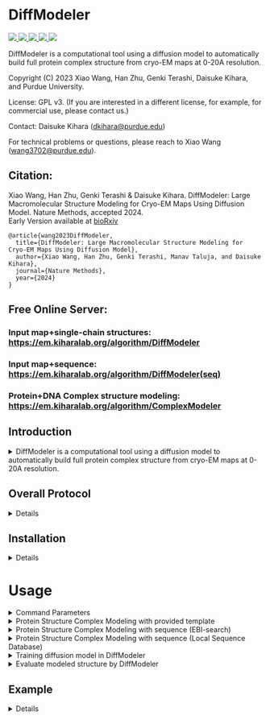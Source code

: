 
# DiffModeler
<a href="https://github.com/marktext/marktext/releases/latest">
   <img src="https://img.shields.io/badge/DiffModeler-v1.0.0-green">
   <img src="https://img.shields.io/badge/platform-Linux%20%7C%20Mac%20-green">
   <img src="https://img.shields.io/badge/Language-python3-green">
   <img src="https://img.shields.io/badge/dependencies-tested-green">
   <img src="https://img.shields.io/badge/licence-GNU-green">
</a>  

DiffModeler is a computational tool using a diffusion model to automatically build full protein complex structure from cryo-EM maps at 0-20A resolution.  

Copyright (C) 2023 Xiao Wang, Han Zhu, Genki Terashi, Daisuke Kihara, and Purdue University. 

License: GPL v3. (If you are interested in a different license, for example, for commercial use, please contact us.) 

Contact: Daisuke Kihara (dkihara@purdue.edu)

For technical problems or questions, please reach to Xiao Wang (wang3702@purdue.edu).

## Citation:

Xiao Wang, Han Zhu, Genki Terashi & Daisuke Kihara. DiffModeler: Large Macromolecular Structure Modeling for Cryo-EM Maps Using Diffusion Model. Nature Methods, accepted 2024.<br>
Early Version available at [bioRxiv](https://www.biorxiv.org/content/10.1101/2024.01.20.576370v2)
```
@article{wang2023DiffModeler,   
  title={DiffModeler: Large Macromolecular Structure Modeling for Cryo-EM Maps Using Diffusion Model},   
  author={Xiao Wang, Han Zhu, Genki Terashi, Manav Taluja, and Daisuke Kihara},    
  journal={Nature Methods},    
  year={2024}    
}   
```

## Free Online Server: 
### Input map+single-chain structures: https://em.kiharalab.org/algorithm/DiffModeler
### Input map+sequence: https://em.kiharalab.org/algorithm/DiffModeler(seq)
### Protein+DNA Complex structure modeling: https://em.kiharalab.org/algorithm/ComplexModeler

## Introduction

<details>
   <summary>DiffModeler is a computational tool using a diffusion model to automatically build full protein complex structure from cryo-EM maps at 0-20A resolution. </summary>

Cryogenic electron microscopy (cryo-EM) has been widely employed in experimental settings to determine 
multi-chain protein complexes, but modeling accuracy greatly diminishes when resolution 
decreases. At intermediate resolutions of 5-10 Å, even template-based structure fitting presents
significant challenges. To tackle this issue, we introduce DiffModeler, a fully automated protein complex structure modeling
method that leverages a diffusion model for backbone tracing and structure fitting with AlphaFold predicted single-chain structure.
In extensive testing on cryo-EM maps at intermediate resolution, DiffModeler showcased remarkably accurate
structure modeling, surpassing existing methods significantly. 
Notably, we successfully modeled a protein complex consisting of 47 chains,
comprising 13,462 residues, with an impressive TM-Score of 0.9. 
We also further benchmarked DiffModeler for maps at low resolution of 10-20 Å and 
validated its generalizability with plausible performances. 
</details>

## Overall Protocol 

<details>

1) Backbone tracing from cryo-EM maps at intermediate resolution via diffusion model.  
2) Single-chain structure prediction by AlphaFold.  
3) Single-chain structure fitting using VESPER.  
4) Protein complex modeling by assembling algorithms.  

<p align="center">
  <img src="framework.png" alt="DiffModeler framework" width="70%">
</p>
</details>

## Installation

<details>



### System Requirements
CPU: >=4 cores <br>
Memory (RAM): >=12Gb. <br>
GPU: any GPU supports CUDA with at least 12GB memory. <br>
GPU is required for DiffModeler since most computations are done on GPU.

## Installation  
### 1. [`Install git`](https://git-scm.com/book/en/v2/Getting-Started-Installing-Git) 
### 2. Clone the repository in your computer 
```
git clone git@github.com:kiharalab/DiffModeler.git && cd DiffModeler
```

### 3. Configure environment for DiffModeler.
#### 3.1.1 Install anaconda
Install anaconda from https://www.anaconda.com/download#downloads.
#### 3.1.2 Install environment via yml file
Then create the environment via
```commandline
conda env create -f environment.yml
```
#### 3.1.3 Activate environment for running
Each time when you want to run this software, simply activate the environment by
```
conda activate DiffModeler
conda deactivate(If you want to exit) 
```

### 4. Download the pre-trained diffusion model
make a directory ``best_model`` and then download our pretrained model in this directory. <br>
Diffusion model weights (trained on 5-10A, can be used for 2-5A (very good backbone tracing) and 10-20A): [diffusion_model](https://huggingface.co/zhtronics/DiffModelerWeight/resolve/main/diffusion_best.pth.tar) <br>

You can also use command line to do this
```commandline
mkdir best_model
cd best_model
wget https://huggingface.co/zhtronics/DiffModelerWeight/resolve/main/diffusion_best.pth.tar
cd ..
```

If the link failed, you can also download our model files via our [lab server](https://kiharalab.org/emsuites/diffmodeler_model/) to ``best_model`` directory. 

### 5. (Optional) Visualization software
Pymol (for structure visualization): https://pymol.org/2/    
Chimera (for map visualization): https://www.cgl.ucsf.edu/chimera/download.html  

</details>

# Usage

<details>
<summary>Command Parameters</summary>

```commandline
usage: main.py [-h] --mode MODE [-F F] [-M M] [--config CONFIG] [--gpu GPU] [--output OUTPUT] [--contour CONTOUR] 

options:
  -h, --help            show this help message and exit
  --mode MODE           control mode, mode 0: template mode; mode 1: sequence mode (online search); mode 2: sequence mode (local db search)
  -F F                  input map path
  -P P                  directory or zipped file of Single-Chain PDB files
  -M M                  txt file path which records protein information
  --resolution RESOLUTION
                        specify the resolution to skip diffusion for super high resolution maps (better than 2A)
  --config CONFIG       specifying the config path
  --gpu GPU             specify the gpu we will use
  --output OUTPUT       Output directory
  --contour CONTOUR     Contour level for input map, suggested 0.5*[author_contour]. (Float), Default value: 0.0
  --fast Specify where to use fast version or not (used in server to save computations of fitting with different parameters)
  --seq_search only search sequence against db, that will get templates but not do structure modeling
  --af_only only search sequence against AlphaFold DB, for benchmark usage. Default: search RSCB first and then search AFDB
  --domain  use domain based structure for modeling, split one single-chain to multiple possible domains via SWORD2
```
</details>

<details>
<summary>Protein Structure Complex Modeling with provided template</summary>

### Protein Structure Complex Modeling with provided template 
This is for DiffModeler running if you have map and available template candiates (either from experimental or AlphaFold predicted structure).
It is fine to run if you only know some of the template structures..
```commandline
python3 main.py --mode=0 -F=[Map_Path] -P=[Single_chain_structure_dir] -M=[protin_config_path] --config=[pipeline_config_file] --contour=[Contour_Level] --gpu=[GPU_ID] --resolution=[resolution]
```
[Map_Path] is the path of the input experimental cryo-EM map, [Single_chain_structure_dir] specifis the directory of all single-chain PDB files. You can also zip them into a zip/.tar/.tar.gz file here to pass the zip file path here. [protin_config_path] is the text file path that records the protein single chain PDB name and corressponding chains, [pipeline_config_file] is the pipeline's parameter configuration file, saved in ``config`` directory; [Contour_Level] is the map density threshold to remove outside regions to save processing time (suggested to use half author recommended contour level), [GPU_ID] specifies the gpu used for inference. [resolution] specified the map resolution, where 0-2A will skip the diffusion model. Therefore, you can use an approximate resolution value here. <br>

If you want to use domain-based structure modeling, you can simply add the ``--domain`` option. The program will first call SWORD2 to split each single chain into different domains and then model structures using these domain structures. Alternatively, you can use [SWORD2_server](https://www.dsimb.inserm.fr/SWORD2/index.html) to explore different domain splitting choices and provide the domain structureS as single-chain structures to DiffModeler Here DiffModeler can model protein complexes based on the domain templates you provide.

Example of PDB config file
```commandline
tmp1.pdb A B
tmp2.pdb C
tmp3.pdb D E
```
which indicates 5 single-chain structures are provided. tmp1.pdb is for identical chain A and B, tmp2.pdb is for chain C, tmp3.pdb is for identical chain D and chain E.
To obtain such template/alphafold predicted single-chain structure, please consider two options:

1. Please check <a href='https://alphafold.ebi.ac.uk/'>AlphaFold Database</a> for single-chain structure with UniProt ID. <br>
2. Please simpy search <a href='https://www.ebi.ac.uk/Tools/sss/fasta/'>EBI Search Tool</a> aginst structure database to find most similar structures as templates for us to model protein complex. Here you can get similar (or even identical) experimental single-chain structures or AlphaFold predicted structures.<br>

After running the script, the generated cif file will be kept under ``Predict_Result/[map_name]/DiffModeler.cif``. The fitting score of each single chain is saved in occupency field of the cif file. If you want to visualize the fitting score, you can simply run the following command in PyMol after loading the cif file
```
spectrum q, red_white_blue,  all, 0,1
```
Here blue indicates good fitting chains and red indicates chains may not fit well. <br>
You can also specify ``--output`` as your output directory for your job.

### Example Command
```commandline
python3 main.py --mode=0 -F=example/6824.mrc -P=example -M=example/input_info.txt --config=config/diffmodeler.json --contour=2 --gpu=0 --resolution=5.8
```
This is the example command with ``-P`` specify the directory of single-chain pdbs.

You can also use this command line to specify the zip file including all single-chain PDB files for ``-P``
```commandline
python3 main.py --mode=0 -F=example/6824.mrc -P=example/6824.zip -M=example/input_info.txt --config=config/diffmodeler.json --contour=2 --gpu=0 --resolution=5.8
```
</details>

<details>
<summary>Protein Structure Complex Modeling with sequence (EBI-search)</summary>

### Protein Structure Complex Modeling with sequence (EBI-search)
This is for DiffModeler running if you have map and corresponding sequence. It is fine to run if you only know some of the sequences.
<br><b>Please use our [server](https://em.kiharalab.org/algorithm/DiffModeler(seq)) if with more than 4 non-identical chains. </b> EBI's API is too slow to respond when you have many non-identical sequences. <br>
This mode can only support structure modeling with less than 4 non-identical chains because of EBI's search tool limit.
```commandline
python3 main.py --mode=1 -F=[Map_Path] -P=[fasta_path] --config=[pipeline_config_file] --contour=[Contour_Level] --gpu=[GPU_ID] --resolution=[resolution]
```
[Map_Path] is the path of the input experimental cryo-EM map, [fasta_path] specifis the path of sequence file with .fasta format. [pipeline_config_file] is the pipeline's parameter configuration file, saved in ``config`` directory; [Contour_Level] is the map density threshold to remove outside regions to save processing time (suggested to use half author recommended contour level), [GPU_ID] specifies the gpu used for inference. [resolution] specified the map resolution, where 0-2A will skip the diffusion model. Therefore, you can use an approximate resolution value here.
<b>Please update ``email`` field in config/diffmodeler.json to your email.</b> 

<br>If you want to use domain-based structure modeling, you can simply add the ``--domain`` option. The program will first call SWORD2 to split each single chain into different domains and then model structures using these domain structures. Alternatively, you can use [SWORD2_server](https://www.dsimb.inserm.fr/SWORD2/index.html) to explore different domain splitting choices and provide the domain structureS as single-chain structures to DiffModeler Here DiffModeler can model protein complexes based on the domain templates you provide.

This is based on <a href='https://www.ebi.ac.uk/Tools/sss/fasta/'>EBI Search Tool</a> aginst structure database to find most similar structures as templates for us to model protein complex. 
<br><b>Please use our [server](https://em.kiharalab.org/algorithm/DiffModeler(seq)) if with more than 4 non-identical chains. </b> EBI's API is too slow to respond when you have many non-identical sequences.

Example of fasta file
```
>A,B,C,D
MATPAGRRASETERLLTPNPGYGTQVGTSPAPTTPTEEEDLRR
>E,F
VVTFREENTIAFRHLFLLGYSDGSDDTFAAYTQEQLYQ
```
For ID line, please only include the chain id without any other information. If multiple chains include the identical sequences, please use comma "," to split different chains.
<br> In this example, we have 6 chains in total, with A,B,C,D share the identical sequences and E,F share another identical sequences.

After running the script, the generated cif file will be kept under ``Predict_Result/[map_name]/DiffModeler.cif``. The fitting score of each single chain is saved in occupency field of the cif file. If you want to visualize the fitting score, you can simply run the following command in PyMol after loading the cif file
```
spectrum q, red_white_blue,  all, 0,1
```
Here blue indicates good fitting chains and red indicates chains may not fit well. <br>
You can also specify ``--output`` as your output directory for your job.

### Example Command
```commandline
python3 main.py --mode=1 -F=example/6824.mrc -P=example/6824.fasta --config=config/diffmodeler.json --contour=2 --gpu=0 --resolution=5.8
```
</details>

<details>
<summary>Protein Structure Complex Modeling with sequence (Local Sequence Database)</summary>

### Protein Structure Complex Modeling with sequence (Local Sequence Database)
This is for DiffModeler running if you have map and corresponding sequence. It is fine to run if you only know some of the sequences. If you have more 4 non-identical chains, you can set up local sequence database to run DiffModeler by yourself.
<br><b>This is the mode used in server. We highly recommend to directly user [server](https://em.kiharalab.org/algorithm/DiffModeler(seq)) </b>
### 1 Install Blast
Please follow the instructions in [NCBI website](https://blast.ncbi.nlm.nih.gov/doc/blast-help/downloadblastdata.html) to install Blast locally.
### 2 Download and install database
Download the processed database from https://huggingface.co/datasets/zhtronics/BLAST_RCSB_AFDB/tree/main and unzip them to ```data``` directory.
You can also use command line
```commandline
wget https://huggingface.co/datasets/zhtronics/BLAST_RCSB_AFDB/resolve/main/data.tar.gz.aa
wget https://huggingface.co/datasets/zhtronics/BLAST_RCSB_AFDB/resolve/main/data.tar.gz.ab
wget https://huggingface.co/datasets/zhtronics/BLAST_RCSB_AFDB/resolve/main/data.tar.gz.ac
cat data.tar.gz.aa data.tar.gz.ab data.tar.gz.ac >data.tar.gz
tar -xzvf data.tar.gz
```
### 3 Run DiffModeler
After configuring the environment, please run 
```commandline
python3 main.py --mode=2 -F=[Map_Path] -P=[fasta_path] --config=[pipeline_config_file] --contour=[Contour_Level] --gpu=[GPU_ID] --resolution=[resolution]
```
[Map_Path] is the path of the input experimental cryo-EM map, [fasta_path] specifis the path of sequence file with .fasta format. [pipeline_config_file] is the pipeline's parameter configuration file, saved in ``config`` directory; [Contour_Level] is the map density threshold to remove outside regions to save processing time (suggested to use half author recommended contour level), [GPU_ID] specifies the gpu used for inference. [resolution] specified the map resolution, where 0-2A will skip the diffusion model. Therefore, you can use an approximate resolution value here. <br>

If you want to use domain-based structure modeling, you can simply add the ``--domain`` option. The program will first call SWORD2 to split each single chain into different domains and then model structures using these domain structures. Alternatively, you can use [SWORD2_server](https://www.dsimb.inserm.fr/SWORD2/index.html) to explore different domain splitting choices and provide the domain structureS as single-chain structures to DiffModeler Here DiffModeler can model protein complexes based on the domain templates you provide.

Example of fasta file
```
>A,B,C,D
MATPAGRRASETERLLTPNPGYGTQVGTSPAPTTPTEEEDLRR
>E,F
VVTFREENTIAFRHLFLLGYSDGSDDTFAAYTQEQLYQ
```
For ID line, please only include the chain id without any other information. If multiple chains include the identical sequences, please use comma "," to split different chains.
<br> In this example, we have 6 chains in total, with A,B,C,D share the identical sequences and E,F share another identical sequences.

After running the script, the generated cif file will be kept under ``Predict_Result/[map_name]/DiffModeler.cif``. The fitting score of each single chain is saved in occupency field of the cif file. If you want to visualize the fitting score, you can simply run the following command in PyMol after loading the cif file
```
spectrum q, red_white_blue,  all, 0,1
```
Here blue indicates good fitting chains and red indicates chains may not fit well. <br>
You can also specify ``--output`` as your output directory for your job.


### Example Command
```commandline
python3 main.py --mode=2 -F=example/6824.mrc -P=example/6824.fasta --config=config/diffmodeler.json --contour=2 --gpu=0 --resolution=5.8
```

</details>


<details>
<summary>Training diffusion model in DiffModeler</summary>

### Training diffusion model in DiffModeler
To help adapt the diffusion model in DiffModeler for other purposes, we also released the training script and instructions here.
#### 1. Dataset Preparation
The dataset should be prepared in a directory [data_path] (keep in mind that you will use later), where the directory organization should be organized as
```
-[EMD-ID1]
  --input_1.npy
  --output_1.npy
  --input_2.npy
  --output_2.npy
  ...
-[EMD-ID2]
  --input_1.npy
  --output_1.npy
  --input_2.npy
  --output_2.npy
  ...
...
```
Here each sub-directory is the training input/target pairs collected from different EM mpas. The ``input_[k].npy`` and ``output_[k].npy`` corresponds to ``k``th exampls's input and target. Their shape should be [K,W,H], K indicates the number of channels, W refers to the width of the box, H refers to the height of the box. <br>

The map ids [EMD-ID] used for training and validation should be prepared in a txt file, with each line records one [EMD-ID]. This record txt file should be saved in [info_txt_path]  (keep in mind that you will use later). 

#### 2. Training Your own model
Depends on which channel of ``K`` channels you will use in the prepared file, you can specify them in [config/diffmodeler_train.json](config/diffmodeler_train.json).
```
"data": {
        "input_channel": [0],
        "output_channel":[0] //to support multi-channel training examples you have
    },
```
This is a list configuration for both input and output, you can add many channels as you want. If you changed to more channels, please also update network configuration accordingly.
```
"unet": {
            "in_channel": 3,
            "out_channel": 1,
            ...
```
After proper configuration, you can then train your model with the following scripts:
```
python3 train.py -F [data_path] --info_txt [info_txt_path] --config config/diffmodeler_train.json --gpu [gpu_id] --output [output_path]
```
[data_path] and [info_txt_path] is the path that you configured the training data path and records path. <br> 
[gpu_id] specifies the GPU used for training diffusion model. <br>
[output_path] is the path that you specified to save the training log and models.  <br>

If you wanted to change other configurations for better training, you can modify optimizer, network architecture, learning rate etc. in the configuration json file: ``config/diffmodeler_train.json`` <br>

</details>


<details>
<summary>Evaluate modeled structure by DiffModeler</summary>

#### 1. Convert .cif to .pdb
First convert .cif format to .pdb format via maxit: [install maxit](https://sw-tools.rcsb.org/apps/MAXIT/index.html)<br>
Then run the following command to convert DiffModeler.cif to  DiffModeler.pdb:
```
maxit -input DiffModeler.cif -output DiffModeler.pdb -o 2
```
For big structure that with more than 9999 residues, please reindex residue id from 1 for each chain. Otherwise, the conversion may lead to incorrect evaluation results.

#### 2. Evaluation by MMalign
You can choose to install MMAlign or run it online: [MMalign](https://zhanggroup.org/MM-align/). <br>
Then run the following command to compare DiffModeler.pdb with native.pdb.
```
./MMalign  DiffModeler.pdb native.pdb >report.txt
```
The evaluation metrics are available in report.txt.<br>
The TM-score is the 2nd one, which is normalized by the 2nd structure(native.pdb). <br>
The Align Ratio is calculated by dividing the reported align length by the length of the native structure. <br>
The sequence identity is calculated by Seq_ID*Align-Ratio.
</details>

## Example

<details>

### Input File
Cryo-EM map with mrc format. 
AlphaFold/Template single-chain structure and information file to indicate the path.
Our example input can be found [here](https://github.com/kiharalab/DiffModeler/tree/master/example)

### Output File 
DiffModeler.cif: a CIF file that records the final modeled protein complex structure.
Our example output can be found [here](https://kiharalab.org/emsuites/diffmodelder_example/output). All the intermediate results are also kept here. 

</details>
